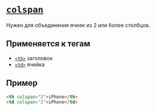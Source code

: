 # [`colspan`](../index.md)

Нужен для объединения ячеек из 2 или более столбцов.

## Применяется к тегам

- [`<th>`](../Tags/th.md) заголовок
- [`<td>`](../Tags/td.md) ячейка

## Пример

```html
<th colspan="2">iPhone</th>
<td colspan="2">iPhone</td>
```
